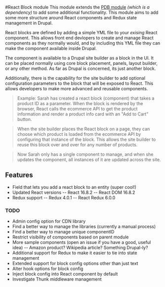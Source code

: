 #React Block module
This module extends the [PDB module](https://www.drupal.org/project/pdb "PDB module") _(which is a dependency)_ to add some additional functionality. This module aims to add some more structure around React components and Redux state management in Drupal.

React blocks are defined by adding a simple YML file to your _exising_ React component. This allows front end devlopers to create and manage React components as they normally would, and by including this YML file they can make the component available inside Drupal.

The component is available to a Drupal site builder as a block in the UI. It can be placed normally using core block placement, panels, layout builder, or any other method. As far as Drupal is concerned, its just another block.

Additionally, there is the capability for the site builder to add optional configuration parameters to the block that will be exposed to React. This allows developers to make more advanced and reusable components.

> Example: Sarah has created a react block (component) that takes a product ID as a parameter. When the block is rendered by the browser, React calls the ecommerce API to get the product information and render a product info card with an "Add to Cart" button.

>When the site builder places the React block on a page, they can choose which product is loaded from the ecommerce API by configuring that instance of the block. This allows the site builder to reuse this block over and over for any number of products.

>Now Sarah only has a single component to manage, and when she updates the component, all instances of it are updated across the site.

## Features
- Field that lets you add a react block to an entity (super cool!)
- Updated React versions
-- React 16.8.2
-- React DOM 16.8.2
- Redux support
-- Redux 4.0.1
-- React Redux 6.0.0

### TODO
- Admin config option for CDN library
- Find a better way to manage the libraries  (currently a manual process)
- Find a better way to manage unique componentID
- Restrict visibility of components based on parent module
- More sample components (open an issue if you have a good, useful idea)
-- Amazon product? Wikipedia article? Something Drupal-ly?
- Additional support for Redux to make it easier to tie into state management
- Extended support for block config options other than just text
- Alter hook options for block config
- Inject block config into React component by default
- Investigate Thunk middleware management